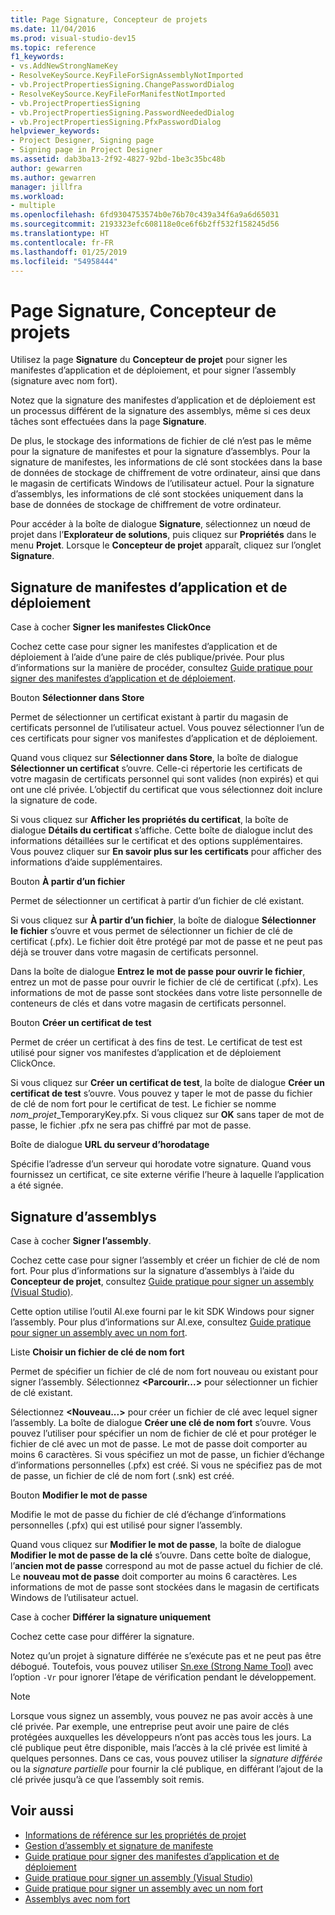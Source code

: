 ```yaml
---
title: Page Signature, Concepteur de projets
ms.date: 11/04/2016
ms.prod: visual-studio-dev15
ms.topic: reference
f1_keywords:
- vs.AddNewStrongNameKey
- ResolveKeySource.KeyFileForSignAssemblyNotImported
- vb.ProjectPropertiesSigning.ChangePasswordDialog
- ResolveKeySource.KeyFileForManifestNotImported
- vb.ProjectPropertiesSigning
- vb.ProjectPropertiesSigning.PasswordNeededDialog
- vb.ProjectPropertiesSigning.PfxPasswordDialog
helpviewer_keywords:
- Project Designer, Signing page
- Signing page in Project Designer
ms.assetid: dab3ba13-2f92-4827-92bd-1be3c35bc48b
author: gewarren
ms.author: gewarren
manager: jillfra
ms.workload:
- multiple
ms.openlocfilehash: 6fd9304753574b0e76b70c439a34f6a9a6d65031
ms.sourcegitcommit: 2193323efc608118e0ce6f6b2ff532f158245d56
ms.translationtype: HT
ms.contentlocale: fr-FR
ms.lasthandoff: 01/25/2019
ms.locfileid: "54958444"
---
```

# <a name="signing-page-project-designer"></a>Page Signature, Concepteur de projets
Utilisez la page **Signature** du **Concepteur de projet** pour signer les manifestes d’application et de déploiement, et pour signer l’assembly (signature avec nom fort).

 Notez que la signature des manifestes d’application et de déploiement est un processus différent de la signature des assemblys, même si ces deux tâches sont effectuées dans la page **Signature**.

 De plus, le stockage des informations de fichier de clé n’est pas le même pour la signature de manifestes et pour la signature d’assemblys. Pour la signature de manifestes, les informations de clé sont stockées dans la base de données de stockage de chiffrement de votre ordinateur, ainsi que dans le magasin de certificats Windows de l’utilisateur actuel. Pour la signature d’assemblys, les informations de clé sont stockées uniquement dans la base de données de stockage de chiffrement de votre ordinateur.

 Pour accéder à la boîte de dialogue **Signature**, sélectionnez un nœud de projet dans l’**Explorateur de solutions**, puis cliquez sur **Propriétés** dans le menu **Projet**. Lorsque le **Concepteur de projet** apparaît, cliquez sur l’onglet **Signature**.

## <a name="application-and-deployment-manifest-signing"></a>Signature de manifestes d’application et de déploiement
 Case à cocher **Signer les manifestes ClickOnce**

 Cochez cette case pour signer les manifestes d’application et de déploiement à l’aide d’une paire de clés publique/privée. Pour plus d’informations sur la manière de procéder, consultez [Guide pratique pour signer des manifestes d’application et de déploiement](../../ide/how-to-sign-application-and-deployment-manifests.md).

 Bouton **Sélectionner dans Store**

 Permet de sélectionner un certificat existant à partir du magasin de certificats personnel de l’utilisateur actuel. Vous pouvez sélectionner l’un de ces certificats pour signer vos manifestes d’application et de déploiement.

 Quand vous cliquez sur **Sélectionner dans Store**, la boîte de dialogue **Sélectionner un certificat** s’ouvre. Celle-ci répertorie les certificats de votre magasin de certificats personnel qui sont valides (non expirés) et qui ont une clé privée. L’objectif du certificat que vous sélectionnez doit inclure la signature de code.

 Si vous cliquez sur **Afficher les propriétés du certificat**, la boîte de dialogue **Détails du certificat** s’affiche. Cette boîte de dialogue inclut des informations détaillées sur le certificat et des options supplémentaires. Vous pouvez cliquer sur **En savoir plus sur les certificats** pour afficher des informations d’aide supplémentaires.

 Bouton **À partir d’un fichier**

 Permet de sélectionner un certificat à partir d’un fichier de clé existant.

 Si vous cliquez sur **À partir d’un fichier**, la boîte de dialogue **Sélectionner le fichier** s’ouvre et vous permet de sélectionner un fichier de clé de certificat (.pfx). Le fichier doit être protégé par mot de passe et ne peut pas déjà se trouver dans votre magasin de certificats personnel.

 Dans la boîte de dialogue **Entrez le mot de passe pour ouvrir le fichier**, entrez un mot de passe pour ouvrir le fichier de clé de certificat (.pfx). Les informations de mot de passe sont stockées dans votre liste personnelle de conteneurs de clés et dans votre magasin de certificats personnel.

 Bouton **Créer un certificat de test**

 Permet de créer un certificat à des fins de test. Le certificat de test est utilisé pour signer vos manifestes d’application et de déploiement ClickOnce.

 Si vous cliquez sur **Créer un certificat de test**, la boîte de dialogue **Créer un certificat de test** s’ouvre. Vous pouvez y taper le mot de passe du fichier de clé de nom fort pour le certificat de test. Le fichier se nomme *nom_projet*_TemporaryKey.pfx. Si vous cliquez sur **OK** sans taper de mot de passe, le fichier .pfx ne sera pas chiffré par mot de passe.

 Boîte de dialogue **URL du serveur d’horodatage**

 Spécifie l’adresse d’un serveur qui horodate votre signature. Quand vous fournissez un certificat, ce site externe vérifie l’heure à laquelle l’application a été signée.

## <a name="assembly-signing"></a>Signature d’assemblys
 Case à cocher **Signer l’assembly**.

 Cochez cette case pour signer l’assembly et créer un fichier de clé de nom fort. Pour plus d’informations sur la signature d’assemblys à l’aide du **Concepteur de projet**, consultez [Guide pratique pour signer un assembly (Visual Studio)](../managing-assembly-and-manifest-signing.md#how-to-sign-an-assembly-in-visual-studio).

 Cette option utilise l’outil Al.exe fourni par le kit SDK Windows pour signer l’assembly. Pour plus d’informations sur Al.exe, consultez [Guide pratique pour signer un assembly avec un nom fort](/dotnet/framework/app-domains/how-to-sign-an-assembly-with-a-strong-name).

 Liste **Choisir un fichier de clé de nom fort**

 Permet de spécifier un fichier de clé de nom fort nouveau ou existant pour signer l’assembly. Sélectionnez **\<Parcourir...>** pour sélectionner un fichier de clé existant.

 Sélectionnez **\<Nouveau...>** pour créer un fichier de clé avec lequel signer l’assembly. La boîte de dialogue **Créer une clé de nom fort** s’ouvre. Vous pouvez l’utiliser pour spécifier un nom de fichier de clé et pour protéger le fichier de clé avec un mot de passe. Le mot de passe doit comporter au moins 6 caractères. Si vous spécifiez un mot de passe, un fichier d’échange d’informations personnelles (.pfx) est créé. Si vous ne spécifiez pas de mot de passe, un fichier de clé de nom fort (.snk) est créé.

 Bouton **Modifier le mot de passe**

 Modifie le mot de passe du fichier de clé d’échange d’informations personnelles (.pfx) qui est utilisé pour signer l’assembly.

 Quand vous cliquez sur **Modifier le mot de passe**, la boîte de dialogue **Modifier le mot de passe de la clé** s’ouvre. Dans cette boîte de dialogue, l’**ancien mot de passe** correspond au mot de passe actuel du fichier de clé. Le **nouveau mot de passe** doit comporter au moins 6 caractères. Les informations de mot de passe sont stockées dans le magasin de certificats Windows de l’utilisateur actuel.

 Case à cocher **Différer la signature uniquement**

 Cochez cette case pour différer la signature.

 Notez qu’un projet à signature différée ne s’exécute pas et ne peut pas être débogué. Toutefois, vous pouvez utiliser [Sn.exe (Strong Name Tool)](/dotnet/framework/tools/sn-exe-strong-name-tool) avec l’option `-Vr` pour ignorer l’étape de vérification pendant le développement.

> [!NOTE]
> Lorsque vous signez un assembly, vous pouvez ne pas avoir accès à une clé privée. Par exemple, une entreprise peut avoir une paire de clés protégées auxquelles les développeurs n’ont pas accès tous les jours. La clé publique peut être disponible, mais l’accès à la clé privée est limité à quelques personnes. Dans ce cas, vous pouvez utiliser la *signature différée* ou la *signature partielle* pour fournir la clé publique, en différant l’ajout de la clé privée jusqu’à ce que l’assembly soit remis.


## <a name="see-also"></a>Voir aussi

- [Informations de référence sur les propriétés de projet](../../ide/reference/project-properties-reference.md)
- [Gestion d’assembly et signature de manifeste](../../ide/managing-assembly-and-manifest-signing.md)
- [Guide pratique pour signer des manifestes d’application et de déploiement](../../ide/how-to-sign-application-and-deployment-manifests.md)
- [Guide pratique pour signer un assembly (Visual Studio)](../managing-assembly-and-manifest-signing.md#how-to-sign-an-assembly-in-visual-studio)
- [Guide pratique pour signer un assembly avec un nom fort](/dotnet/framework/app-domains/how-to-sign-an-assembly-with-a-strong-name)
- [Assemblys avec nom fort](/dotnet/framework/app-domains/strong-named-assemblies)